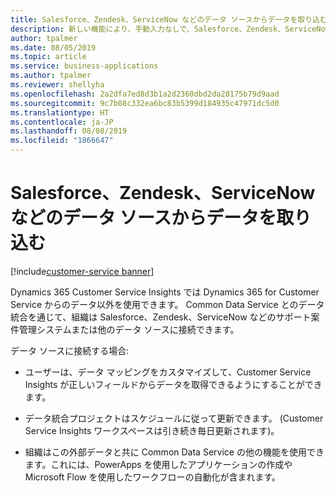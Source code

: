 ```yaml
---
title: Salesforce、Zendesk、ServiceNow などのデータ ソースからデータを取り込む
description: 新しい機能により、手動入力なしで、Salesforce、Zendesk、ServiceNow などのソースからサポート データをインポートできます。
author: tpalmer
ms.date: 08/05/2019
ms.topic: article
ms.service: business-applications
ms.author: tpalmer
ms.reviewer: shellyha
ms.openlocfilehash: 2a2dfa7ed8d3b1a2d2360dbd2da28175b79d9aad
ms.sourcegitcommit: 9c7b08c332ea6bc83b5399d184935c47971dc5d0
ms.translationtype: HT
ms.contentlocale: ja-JP
ms.lasthandoff: 08/08/2019
ms.locfileid: "1866647"
---
```

# <a name="bring-your-data-from-data-sources-such-as-salesforce-zendesk-servicenow-or-others"></a>Salesforce、Zendesk、ServiceNow などのデータ ソースからデータを取り込む
[!include[customer-service banner](../../../includes/dynamics365-ai-customer-service.md)]

Dynamics 365 Customer Service Insights では Dynamics 365 for Customer Service からのデータ以外を使用できます。 Common Data Service とのデータ統合を通じて、組織は Salesforce、Zendesk、ServiceNow などのサポート案件管理システムまたは他のデータ ソースに接続できます。 

データ ソースに接続する場合:

- ユーザーは、データ マッピングをカスタマイズして、Customer Service Insights が正しいフィールドからデータを取得できるようにすることができます。

- データ統合プロジェクトはスケジュールに従って更新できます。 (Customer Service Insights ワークスペースは引き続き毎日更新されます)。

- 組織はこの外部データと共に Common Data Service の他の機能を使用できます。これには、PowerApps を使用したアプリケーションの作成や Microsoft Flow を使用したワークフローの自動化が含まれます。
